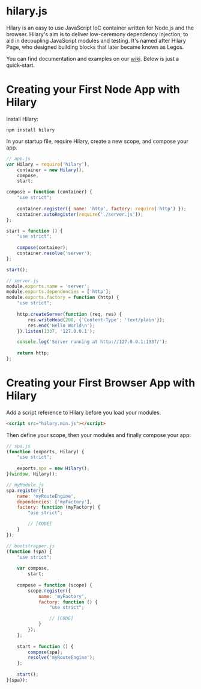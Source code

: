 hilary.js
========

Hilary is an easy to use JavaScript IoC container written for Node.js and the browser.  Hilary's aim is to deliver low-ceremony dependency injection, to aid in decoupling JavaScript modules and testing.  It's named after Hilary Page, who designed building blocks that later became known as Legos.

You can find documentation and examples on our [wiki](https://github.com/Acatar/hilaryjs/wiki). Below is just a quick-start.

Creating your First Node App with Hilary
========
Install Hilary:

```
npm install hilary
```

In your startup file, require Hilary, create a new scope, and compose your app.

```JavaScript
// app.js
var Hilary = require('hilary'),
    container = new Hilary(),
    compose,
    start;

compose = function (container) {
    "use strict";
    
    container.register({ name: 'http', factory: require('http') });
    container.autoRegister(require('./server.js'));
};

start = function () {
    "use strict";
    
    compose(container);
    container.resolve('server');
};

start();
```

```JavaScript
// server.js
module.exports.name = 'server';
module.exports.dependencies = ['http'];
module.exports.factory = function (http) {
    "use strict";
    
    http.createServer(function (req, res) {
        res.writeHead(200, {'Content-Type': 'text/plain'});
        res.end('Hello World\n');
    }).listen(1337, '127.0.0.1');

    console.log('Server running at http://127.0.0.1:1337/');
    
    return http;
};
```

Creating your First Browser App with Hilary
========

Add a script reference to Hilary before you load your modules:

```HTML
<script src="hilary.min.js"></script>
```

Then define your scope, then your modules and finally compose your app:

```JavaScript
// spa.js
(function (exports, Hilary) {
    "use strict";
    
    exports.spa = new Hilary();
}(window, Hilary));
```

```JavaScript
// myModule.js
spa.register({
    name: 'myRouteEngine',
    dependencies: ['myFactory'],
    factory: function (myFactory) {
        "use strict";

        // [CODE]
    }
});
```

```JavaScript
// bootstrapper.js
(function (spa) {
    "use strict";
    
    var compose,
        start;
    
    compose = function (scope) {
        scope.register({
            name: 'myFactory',
            factory: function () {
                "use strict";

                // [CODE]
            }
        });
    };
    
    start = function () {
        compose(spa);
        resolve('myRouteEngine');
    };
    
    start();
}(spa));
```
